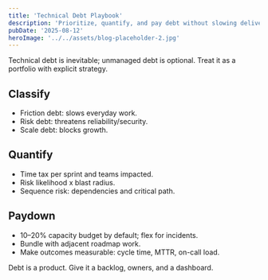 ```yaml
---
title: 'Technical Debt Playbook'
description: 'Prioritize, quantify, and pay debt without slowing delivery.'
pubDate: '2025-08-12'
heroImage: '../../assets/blog-placeholder-2.jpg'
---
```


Technical debt is inevitable; unmanaged debt is optional. Treat it as a portfolio with explicit strategy.

## Classify

- Friction debt: slows everyday work.
- Risk debt: threatens reliability/security.
- Scale debt: blocks growth.

## Quantify

- Time tax per sprint and teams impacted.
- Risk likelihood x blast radius.
- Sequence risk: dependencies and critical path.

## Paydown

- 10–20% capacity budget by default; flex for incidents.
- Bundle with adjacent roadmap work.
- Make outcomes measurable: cycle time, MTTR, on-call load.

Debt is a product. Give it a backlog, owners, and a dashboard.


